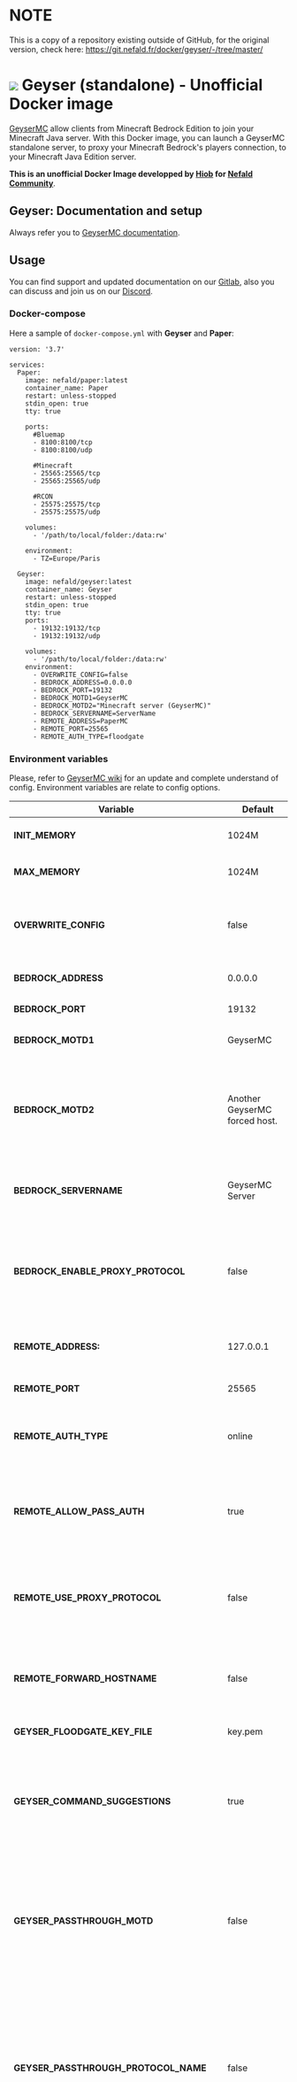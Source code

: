 # NOTE
This is a copy of a repository existing outside of GitHub, for the original version, check here: https://git.nefald.fr/docker/geyser/-/tree/master/

# ![](https://git.nefald.fr/uploads/-/system/project/avatar/219/Geyser.png?width=48) Geyser (standalone) - Unofficial Docker image

[GeyserMC](https://geysermc.org/) allow clients from Minecraft Bedrock Edition to join your Minecraft Java server.
With this Docker image, you can launch a GeyserMC standalone server, to proxy your Minecraft Bedrock's players connection, to your Minecraft Java Edition server.


**This is an unofficial Docker Image developped by [Hiob](https://hiob.fr) for [Nefald Community](https://nefald.fr)**.


## Geyser: Documentation and setup
Always refer you to [GeyserMC documentation](https://github.com/GeyserMC/Geyser/wiki).

## Usage 
You can find support and updated documentation on our [Gitlab](https://git.nefald.fr/docker/geyser), also you can discuss and join us on our [Discord](https://nfald.fr/discord).

### Docker-compose
Here a sample of `docker-compose.yml` with **Geyser** and **Paper**:

```
version: '3.7'

services:
  Paper:
    image: nefald/paper:latest
    container_name: Paper
    restart: unless-stopped
    stdin_open: true
    tty: true

    ports:
      #Bluemap
      - 8100:8100/tcp
      - 8100:8100/udp 

      #Minecraft
      - 25565:25565/tcp
      - 25565:25565/udp

      #RCON
      - 25575:25575/tcp
      - 25575:25575/udp

    volumes:
      - '/path/to/local/folder:/data:rw'
      
    environment:
      - TZ=Europe/Paris

  Geyser:
    image: nefald/geyser:latest
    container_name: Geyser
    restart: unless-stopped
    stdin_open: true
    tty: true
    ports:
      - 19132:19132/tcp
      - 19132:19132/udp 
      
    volumes:
      - '/path/to/local/folder:/data:rw'
    environment:
      - OVERWRITE_CONFIG=false
      - BEDROCK_ADDRESS=0.0.0.0
      - BEDROCK_PORT=19132
      - BEDROCK_MOTD1=GeyserMC
      - BEDROCK_MOTD2="Minecraft server (GeyserMC)"
      - BEDROCK_SERVERNAME=ServerName
      - REMOTE_ADDRESS=PaperMC
      - REMOTE_PORT=25565      
      - REMOTE_AUTH_TYPE=floodgate    
```

### Environment variables
Please, refer to [GeyserMC wiki](https://github.com/GeyserMC/Geyser/wiki/Understanding-the-Config) for an update and complete understand of config. Environment variables are relate to config options.


| Variable  | Default  | Description  |
|---|---|---|
|**INIT_MEMORY**|1024M|Min memory allocated to GeyserMC.|
|**MAX_MEMORY**|1024M|Max memory allocated to GeyserMC.|
|**OVERWRITE_CONFIG**|false|Overwrite config file with Docker run (or docker-compose) variables?|
|**BEDROCK_ADDRESS**|0.0.0.0|The address of Geyser on the bedrock end.|
|**BEDROCK_PORT**|19132|The port Geyser will run on.|
|**BEDROCK_MOTD1**|GeyserMC|The first line of the MOTD for Geyser.|
|**BEDROCK_MOTD2**|Another GeyserMC forced host.|The second line of the MOTD for Geyser. Please keep in mind, this option will only work if Geyser is shown in the Friends tab!|
|**BEDROCK_SERVERNAME**|GeyserMC Server|The world name that is shown in the top-right area of the pause screen.|
|**BEDROCK_ENABLE_PROXY_PROTOCOL**|false|Whether to enable PROXY protocol or not for clients. You DO NOT WANT this feature unless you run UDP reverse proxy.|
|**REMOTE_ADDRESS:**|127.0.0.1|The address of the Minecraft: Java Edition server|
|**REMOTE_PORT**|25565|The port of the Minecraft: Java Edition server|
|**REMOTE_AUTH_TYPE**|online|The authentication type of the Minecraft: Java Edition server.|
|**REMOTE_ALLOW_PASS_AUTH**|true|Allow for password-based authentication methods through Geyser. Only useful in online mode.|
|**REMOTE_USE_PROXY_PROTOCOL**|false|Whether to enable PROXY/HAProxy protocol or not while connecting to the server.|
|**REMOTE_FORWARD_HOSTNAME**|false|Forwards the hostname/IP address that the Bedrock client used to connect over to the Java server.|
|**GEYSER_FLOODGATE_KEY_FILE**|key.pem|The key file path for Floodgate.|
|**GEYSER_COMMAND_SUGGESTIONS**|true|Bedrock clients freeze or crash when opening up the command prompt for the first time with a large amount of command suggestions.|
|**GEYSER_PASSTHROUGH_MOTD**|false|If the MOTD should be relayed from the remote server. Causes the motd1 and motd2 options in the bedrock section to no longer have a use.|
|**GEYSER_PASSTHROUGH_PROTOCOL_NAME**|false|Relay the protocol name (e.g. BungeeCord [X.X], Paper 1.X) - this is only really useful when using a custom protocol name! This will also show up on sites like MCSrvStatus. <mcsrvstat.us>|
|**GEYSER_PASSTHROUGH_PLAYER_COUNTS**|false|If the current and max player counts should be relayed from the remote server.|
|**GEYSER_PASSTHROUGH_LEGACY_PING**|false|If enabled, manually pings the server by impersonating a Minecraft client instead of using the server's API.|
|**GEYSER_PASSTHROUGH_INTERVAL**|3|How often the fake Minecraft client should attempt to ping the remote server to update information, in seconds.|
|**GEYSER_MAX_PLAYER**|100|The maximum amount of players shown when pinging the server.|
|**GEYSER_DEBUG**|false|If debug messages should be printed in console.|
|**GEYSER_GENERAL_THREAD_POOL**|32|The amount of threads Geyser will be able to use.|
|**GEYSER_ALLOW_THIRD_PARTY_CAPES**|true|If third party (Optifine, 5zig, LabyMod, etc.) capes should be displayed to the bedrock player.|
|**GEYSER_ALLOW_THIRD_PARTY_EARS**|false|If third party Deadmau5-style ears should be enabled. Currently only supports MinecraftCapes.|
|**GEYSER_SHOW_COOLDOWN**|title|Bedrock Edition currently does not have Java Edition 1.9+ combat mechanics. In order to get around this, Geyser sends a fake cooldown by sending a title message.|
|**GEYSER_SHOW_COORDINATES**|true|Bedrock Edition has an option to show coordinates in the top-left part of your screen.|
|**GEYSER_EMOTE_OFFHAND_WORKAROUND**|disabled|Since Java Edition 1.9, clients have had the ability to switch the item in their mainhand and offhand with a keybind. Bedrock Edition does not have this ability, so this config option makes up for it, If set, when a Bedrock player performs any emote, it will swap the offhand and mainhand items, just like the Java Edition keybind. Should be *disabled*, *no-emotes* or *emotes-and-offhand*.|
|**GEYSER_DEFAULT_LOCALE**|en_us|The default locale to send to players if their locale could not be found. Check [this page](https://github.com/GeyserMC/Geyser/wiki/FAQ#what-languages-does-geyser-support) to find the code corresponding to your language.|
|**GEYSER_CACHE_IMAGES**|0|Specify how many days images will be cached to disk to save downloading them from the internet. A value of 0 is disabled.|
|**GEYSER_ALLOW_CUSTOM_SKULLS**|true|Allows custom skulls to be displayed when placed. Keeping them enabled may cause a performance decrease on older/weaker devices.|
|**GEYSER_ADD_NON_BEDROCK_ITEMS**|true|Whether to add (at this time, only) the furnace minecart as a separate item in the game, which normally does not exist in Bedrock Edition.|
|**GEYSER_ABOVE_BEDROCK_NETHER_BUILDING**|false|Bedrock prevents building and displaying blocks above Y127 in the Nether - enabling this config option works around that by changing the Nether dimension ID to the End ID.|
|**GEYSER_FORCE_RESOURCE_PACKS**|true|Force clients to load all resource packs if there are any. If set to false, it allows the user to disconnect from the server if they don't want to download the resource packs.|
|**GEYSER_XBOX_ACHIEVEMENTS_ENABLED**|false|Allows Xbox achievements to be unlocked.|
|**GEYSER_METRICS_ENABLED**|false|If metrics should be enabled.|
|**GEYSER_METRICS_UUID**|generateduuid|UUID of server, don't change!|


## LICENSE 

This image is based on [rveachkc/geyser-docker](https://github.com/rveachkc/geyser-docker) (under [MIT LICENSE](https://git.nefald.fr/docker/geyser/-/blob/master/LICENSE)).


## Logo
Original logo was designed by [Georgiana Ionescu](https://thenounproject.com/icon/2018185/), releases under [CCBY](https://creativecommons.org/licenses/by/3.0/us/legalcode) license.

